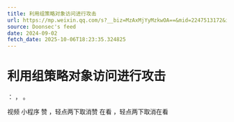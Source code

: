 ```yaml
---
title: 利用组策略对象访问进行攻击
url: https://mp.weixin.qq.com/s?__biz=MzAxMjYyMzkwOA==&mid=2247513172&idx=2&sn=078f19aca2f862ee2b385daa2d3ced6c
source: Doonsec's feed
date: 2024-09-02
fetch_date: 2025-10-06T18:23:35.324825
---
```


# 利用组策略对象访问进行攻击

：
，
。

视频
小程序
赞
，轻点两下取消赞
在看
，轻点两下取消在看